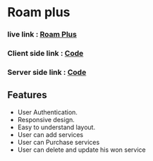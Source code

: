# Roam plus

### live link : [Roam Plus](https://roam-plus-70bf9.web.app/)
### Client side link : [Code](https://github.com/salam46khan/roam-plus)
### Server side link : [Code](https://github.com/salam46khan/roam-plus-server)

## Features

- User Authentication.
- Responsive design.
- Easy to understand layout.
- User can add services
- User can Purchase services
- User can delete and update his won service
